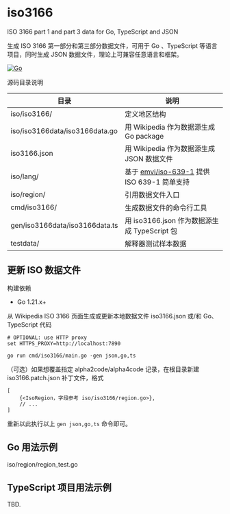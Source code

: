 # iso3166

ISO 3166 part 1 and part 3 data for Go, TypeScript and JSON

生成 ISO 3166 第一部分和第三部分数据文件，可用于 Go 、TypeScript 等语言项目，同时生成 JSON 数据文件，理论上可兼容任意语言和框架。

[![Go](https://github.com/giant-stone/iso3166/actions/workflows/go.yml/badge.svg)](https://github.com/giant-stone/iso3166/actions/workflows/go.yml)

源码目录说明

| 目录 | 说明 |
| ---- | ---- |
| iso/iso3166/ | 定义地区结构 |
| iso/iso3166data/iso3166data.go | 用 Wikipedia 作为数据源生成 Go package |
| iso3166.json | 用 Wikipedia 作为数据源生成 JSON 数据文件 |
| iso/lang/ | 基于 [emvi/iso-639-1](https://github.com/emvi/iso-639-1) 提供 ISO 639-1 简单支持 |
| iso/region/ | 引用数据文件入口 |
| cmd/iso3166/ | 生成数据文件的命令行工具 |
| gen/iso3166data/iso3166data.ts | 用 iso3166.json 作为数据源生成 TypeScript 包 |
| testdata/ | 解释器测试样本数据 |

## 更新 ISO 数据文件

构建依赖

- Go 1.21.x+

从 Wikipedia ISO 3166 页面生成或更新本地数据文件 iso3166.json 或/和 Go、TypeScript 代码

    # OPTIONAL: use HTTP proxy 
    set HTTPS_PROXY=http://localhost:7890

    go run cmd/iso3166/main.go -gen json,go,ts    

（可选）如果想覆盖指定 alpha2code/alpha4code 记录，在根目录新建 iso3166.patch.json 补丁文件，格式

    [
        {<IsoRegion，字段参考 iso/iso3166/region.go>},
        // ...
    ]

重新以此执行以上 `gen json,go,ts` 命令即可。


## Go 用法示例

iso/region/region_test.go

## TypeScript 项目用法示例

TBD.